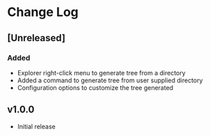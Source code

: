 # Change Log

## [Unreleased]

### Added

- Explorer right-click menu to generate tree from a directory
- Added a command to generate tree from user supplied directory
- Configuration options to customize the tree generated

## v1.0.0

- Initial release